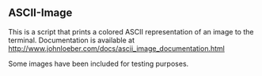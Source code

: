 ## ASCII-Image

This is a script that prints a colored ASCII representation of an image to the terminal. Documentation is available at http://www.johnloeber.com/docs/ascii_image_documentation.html

Some images have been included for testing purposes.

